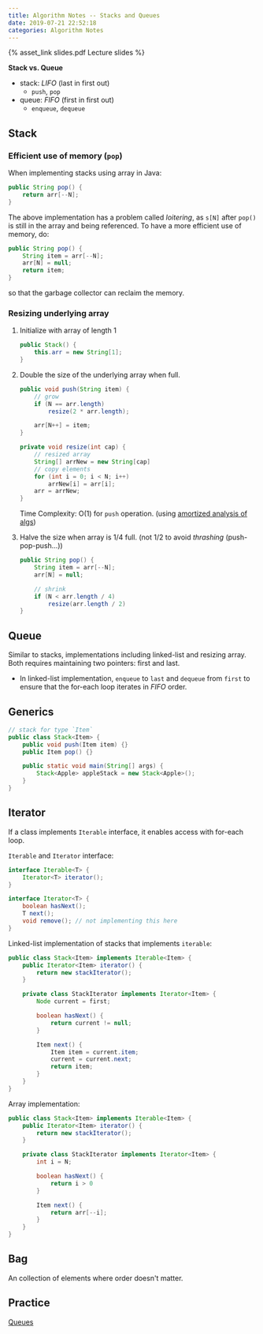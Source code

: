 ```yaml
---
title: Algorithm Notes -- Stacks and Queues
date: 2019-07-21 22:52:18
categories: Algorithm Notes
---
```


{% asset_link slides.pdf Lecture slides %}

**Stack vs. Queue**
- stack: *LIFO* (last in first out)
    - `push`, `pop`
- queue: *FIFO* (first in first out)
    - `enqueue`, `dequeue`

<!-- more -->

## Stack

### Efficient use of memory (`pop`)
When implementing stacks using array in Java:

```java
public String pop() {
    return arr[--N];
}
```

The above implementation has a problem called *loitering*, as `s[N]` after `pop()` is still in the array and being referenced. To have a more efficient use of memory, do:

```java
public String pop() {
    String item = arr[--N];
    arr[N] = null;
    return item;
}
```

so that the garbage collector can reclaim the memory.

### Resizing underlying array

1. Initialize with array of length 1

    ```java
    public Stack() {
        this.arr = new String[1];
    }
    ```

2. Double the size of the underlying array when full.

    ```java
    public void push(String item) {
        // grow
        if (N == arr.length)
            resize(2 * arr.length);

        arr[N++] = item;
    }

    private void resize(int cap) {
        // resized array
        String[] arrNew = new String[cap]
        // copy elements
        for (int i = 0; i < N; i++)
            arrNew[i] = arr[i];
        arr = arrNew;
    }
    ```

    Time Complexity: O(1) for `push` operation. (using [amortized analysis of algs](https://stackoverflow.com/questions/11102585/what-is-amortized-analysis-of-algorithms))

3. Halve the size when array is 1/4 full. (not 1/2 to avoid *thrashing* (push-pop-push...))

    ```java
    public String pop() {
        String item = arr[--N];
        arr[N] = null;

        // shrink
        if (N < arr.length / 4)
            resize(arr.length / 2)
    }
    ```


## Queue

Similar to stacks, implementations including linked-list and resizing array. Both requires maintaining two pointers: first and last.

- In linked-list implementation, `enqueue` to `last` and `dequeue` from `first` to ensure that the for-each loop iterates in *FIFO* order.

## Generics

```java
// stack for type `Item`
public class Stack<Item> {
    public void push(Item item) {}
    public Item pop() {}

    public static void main(String[] args) {
        Stack<Apple> appleStack = new Stack<Apple>();
    }
}
```

## Iterator

If a class implements `Iterable` interface, it enables access with for-each loop.

`Iterable` and `Iterator` interface:

```java
interface Iterable<T> {
    Iterator<T> iterator();
}

interface Iterator<T> {
    boolean hasNext();
    T next();
    void remove(); // not implementing this here
}
```

Linked-list implementation of stacks that implements `iterable`:

```java
public class Stack<Item> implements Iterable<Item> {
    public Iterator<Item> iterator() {
        return new stackIterator();
    }

    private class StackIterator implements Iterator<Item> {
        Node current = first;

        boolean hasNext() {
            return current != null;
        }

        Item next() {
            Item item = current.item;
            current = current.next;
            return item;
        }
    }
}
```

Array implementation:

```java
public class Stack<Item> implements Iterable<Item> {
    public Iterator<Item> iterator() {
        return new stackIterator();
    }

    private class StackIterator implements Iterator<Item> {
        int i = N;

        boolean hasNext() {
            return i > 0
        }

        Item next() {
            return arr[--i];
        }
    }
}
```

## Bag

An collection of elements where order doesn't matter.

## Practice
[Queues](https://github.com/sgrayrw/alg-practices#queues)
